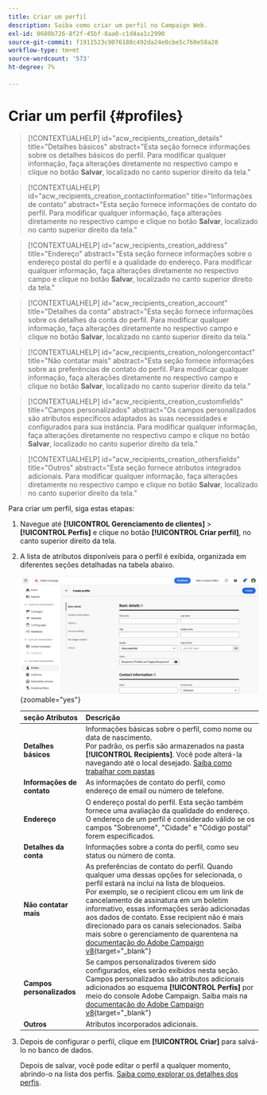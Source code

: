 ```yaml
---
title: Criar um perfil
description: Saiba como criar um perfil no Campaign Web.
exl-id: 0680b726-8f2f-45bf-8aa0-c1d4aa1c2990
source-git-commit: f1911523c9076188c492da24e0cbe5c760e58a28
workflow-type: tm+mt
source-wordcount: '573'
ht-degree: 7%

---
```


# Criar um perfil {#profiles}

>[!CONTEXTUALHELP]
>id="acw_recipients_creation_details"
>title="Detalhes básicos"
>abstract="Esta seção fornece informações sobre os detalhes básicos do perfil. Para modificar qualquer informação, faça alterações diretamente no respectivo campo e clique no botão **Salvar**, localizado no canto superior direito da tela."

>[!CONTEXTUALHELP]
>id="acw_recipients_creation_contactinformation"
>title="Informações de contato"
>abstract="Esta seção fornece informações de contato do perfil. Para modificar qualquer informação, faça alterações diretamente no respectivo campo e clique no botão **Salvar**, localizado no canto superior direito da tela."

>[!CONTEXTUALHELP]
>id="acw_recipients_creation_address"
>title="Endereço"
>abstract="Esta seção fornece informações sobre o endereço postal do perfil e a qualidade do endereço. Para modificar qualquer informação, faça alterações diretamente no respectivo campo e clique no botão **Salvar**, localizado no canto superior direito da tela."

>[!CONTEXTUALHELP]
>id="acw_recipients_creation_account"
>title="Detalhes da conta"
>abstract="Esta seção fornece informações sobre os detalhes da conta do perfil. Para modificar qualquer informação, faça alterações diretamente no respectivo campo e clique no botão **Salvar**, localizado no canto superior direito da tela."

>[!CONTEXTUALHELP]
>id="acw_recipients_creation_nolongercontact"
>title="Não contatar mais"
>abstract="Esta seção fornece informações sobre as preferências de contato do perfil. Para modificar qualquer informação, faça alterações diretamente no respectivo campo e clique no botão **Salvar**, localizado no canto superior direito da tela."

>[!CONTEXTUALHELP]
>id="acw_recipients_creation_customfields"
>title="Campos personalizados"
>abstract="Os campos personalizados são atributos específicos adaptados às suas necessidades e configurados para sua instância. Para modificar qualquer informação, faça alterações diretamente no respectivo campo e clique no botão **Salvar**, localizado no canto superior direito da tela."

>[!CONTEXTUALHELP]
>id="acw_recipients_creation_othersfields"
>title="Outros"
>abstract="Esta seção fornece atributos integrados adicionais. Para modificar qualquer informação, faça alterações diretamente no respectivo campo e clique no botão **Salvar**, localizado no canto superior direito da tela."

Para criar um perfil, siga estas etapas:

1. Navegue até **[!UICONTROL Gerenciamento de clientes]** > **[!UICONTROL Perfis]** e clique no botão **[!UICONTROL Criar perfil]**, no canto superior direito da tela.

1. A lista de atributos disponíveis para o perfil é exibida, organizada em diferentes seções detalhadas na tabela abaixo.

   ![Captura de tela mostrando a lista de atributos disponíveis para o perfil, organizada em seções](assets/create-profile.png){zoomable="yes"}

   | seção Atributos | Descrição |
   |  ---  |  ---  |
   | **Detalhes básicos** | Informações básicas sobre o perfil, como nome ou data de nascimento.<br/>Por padrão, os perfis são armazenados na pasta **[!UICONTROL Recipients]**. Você pode alterá-la navegando até o local desejado. [Saiba como trabalhar com pastas](../get-started/permissions.md#folders) |
   | **Informações de contato** | As informações de contato do perfil, como endereço de email ou número de telefone. |
   | **Endereço** | O endereço postal do perfil. Esta seção também fornece uma avaliação da qualidade do endereço. O endereço de um perfil é considerado válido se os campos &quot;Sobrenome&quot;, &quot;Cidade&quot; e &quot;Código postal&quot; forem especificados. |
   | **Detalhes da conta** | Informações sobre a conta do perfil, como seu status ou número de conta. |
   | **Não contatar mais** | As preferências de contato do perfil. Quando qualquer uma dessas opções for selecionada, o perfil estará na inclui na lista de bloqueios.<br/>Por exemplo, se o recipient clicou em um link de cancelamento de assinatura em um boletim informativo, essas informações serão adicionadas aos dados de contato. Esse recipient não é mais direcionado para os canais selecionados. Saiba mais sobre o gerenciamento de quarentena na [documentação do Adobe Campaign v8](https://experienceleague.adobe.com/docs/campaign/campaign-v8/send/failures/quarantines.html?lang=pt-BR){target="_blank"} |
   | **Campos personalizados** | Se campos personalizados tiverem sido configurados, eles serão exibidos nesta seção. Campos personalizados são atributos adicionais adicionados ao esquema **[!UICONTROL Perfis]** por meio do console Adobe Campaign. Saiba mais na [documentação do Adobe Campaign v8](https://experienceleague.adobe.com/docs/campaign/campaign-v8/developer/shemas-forms/extend-schema.html?lang=pt-BR){target="_blank"} |
   | **Outros** | Atributos incorporados adicionais. |

1. Depois de configurar o perfil, clique em **[!UICONTROL Criar]** para salvá-lo no banco de dados.

   Depois de salvar, você pode editar o perfil a qualquer momento, abrindo-o na lista dos perfis. [Saiba como explorar os detalhes dos perfis](profile-view.md).
